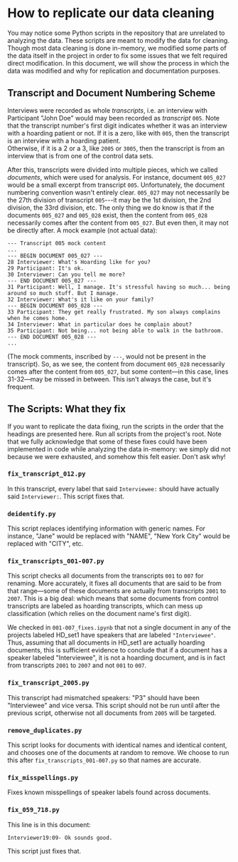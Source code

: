 # How to replicate our data cleaning

You may notice some Python scripts in the repository that are unrelated to analyzing the data. 
These scripts are meant to modify the data for cleaning.
Though most data cleaning is done in-memory, we modified some parts of the data itself in the project in order to fix some issues that we felt required direct modification.
In this document, we will show the process in which the data was modified and why for replication and documentation purposes.

## Transcript and Document Numbering Scheme

Interviews were recorded as whole *transcripts*, i.e. an interview with Participant "John Doe" would may been recorded as *transcript* `005`.
Note that the transcript number's first digit indicates whether it was an interview with a hoarding patient or not.
If it is a zero, like with `005`, then the transcript is an interview with a hoarding patient.  
Otherwise, if it is a 2 or a 3, like `2005` or `3005`, then the transcript is from an interview that is from one of the control data sets.

After this, transcripts were divided into multiple pieces, which we called *documents*, which were used for analysis.
For instance, document `005_027` would be a small excerpt from transcript `005`.
Unfortunately, the document numbering convention wasn't entirely clear. 
`005_027` may not necessarily be the 27th division of transcript `005`---it may be the 1st division, the 2nd division, the 33rd division, etc. 
The only thing we do know is that if the documents `005_027` and `005_028` exist, then the content from `005_028` necessarily comes after the content from `005_027`. But even then, it may not be directly after. A mock example (not actual data):
```
--- Transcript 005 mock content
...
--- BEGIN DOCUMENT 005_027 ---
28 Interviewer: What's Hoarding like for you?
29 Participant: It's ok.
30 Interviewer: Can you tell me more?
--- END DOCUMENT 005_027 ---
31 Participant: Well, I manage. It's stressful having so much... being around so much stuff. But I manage.
32 Interviewer: What's it like on your family?
--- BEGIN DOCUMENT 005_028 ---
33 Participant: They get really frustrated. My son always complains when he comes home.
34 Interviewer: What in particular does he complain about?
35 Participant: Not being... not being able to walk in the bathroom.
--- END DOCUMENT 005_028 ---
...
```
(The mock comments, inscribed by `---`, would not be present in the transcript).
So, as we see, the content from document `005_028` necessarily comes after the content from `005_027`, but some content—in this case, lines 31-32—may be missed in between. This isn't always the case, but it's frequent.

## The Scripts: What they fix

If you want to replicate the data fixing, run the scripts in the order that the headings are presented here.
Run all scripts from the project's root.
Note that we fully acknowledge that some of these fixes could have been implemented in code while analyzing the data in-memory:
we simply did not because we were exhausted, and somehow this felt easier.
Don't ask why!

### `fix_transcript_012.py`

In this transcript, every label that said `Interviewee:` should have actually said `Interviewer:`. 
This script fixes that.

### `deidentify.py`

This script replaces identifying information with generic names. For instance, "Jane" would be replaced with "NAME", "New York City" would be replaced with "CITY", etc.

### `fix_transcripts_001-007.py`

This script checks all documents from the transcripts `001` to `007` for renaming. 
More accurately, it fixes all documents that are said to be from that range—some of these documents are actually from transcripts `2001` to `2007`.
This is a big deal: which means that some documents from control transcripts are labeled as hoarding transcripts, which can mess up classification (which relies on the document name's first digit).

We checked in `001-007_fixes.ipynb` that not a single document in any of the projects labeled HD_set1 have speakers that are labeled `"Interviewee"`. 
Thus, assuming that all documents in HD_set1 are actually hoarding documents, this is sufficient evidence to conclude that if a document has a speaker labeled "Interviewee", it is not a hoarding document, and is in fact from transcripts `2001` to `2007` and not `001` to `007`.

### `fix_transcript_2005.py`

This transcript had mismatched speakers: "P3" should have been "Interviewee" and vice versa.
This script should not be run until after the previous script, otherwise not all documents from `2005` will be targeted.

### `remove_duplicates.py`

This script looks for documents with identical names and identical content, and chooses one of the documents at random to remove.
We choose to run this after `fix_transcripts_001-007.py` so that names are accurate.

### `fix_misspellings.py`

Fixes known misspellings of speaker labels found across documents. 

### `fix_059_718.py`

This line is in this document:

```
Interviewer19:09- Ok sounds good.
```

This script just fixes that.